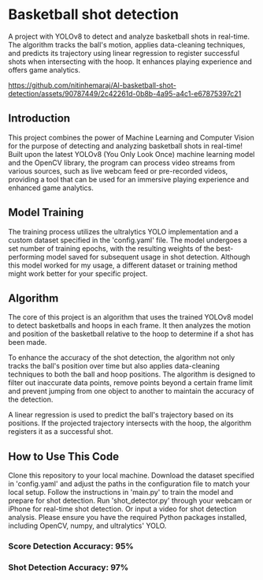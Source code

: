 # Basketball shot detection
A project with YOLOv8 to detect and analyze basketball shots in real-time. The algorithm tracks the ball's motion, applies data-cleaning techniques, and predicts its trajectory using linear regression to register successful shots when intersecting with the hoop. It enhances playing experience and offers game analytics.

https://github.com/nitinhemaraj/AI-basketball-shot-detection/assets/90787449/2c42261d-0b8b-4a95-a4c1-e67875397c21

## Introduction
This project combines the power of Machine Learning and Computer Vision for the purpose of detecting and analyzing basketball shots in real-time! Built upon the latest YOLOv8 (You Only Look Once) machine learning model and the OpenCV library, the program can process video streams from various sources, such as live webcam feed or pre-recorded videos, providing a tool that can be used for an immersive playing experience and enhanced game analytics.

## Model Training
The training process utilizes the ultralytics YOLO implementation and a custom dataset specified in the 'config.yaml' file. The model undergoes a set number of training epochs, with the resulting weights of the best-performing model saved for subsequent usage in shot detection. Although this model worked for my usage, a different dataset or training method might work better for your specific project.

## Algorithm
The core of this project is an algorithm that uses the trained YOLOv8 model to detect basketballs and hoops in each frame. It then analyzes the motion and position of the basketball relative to the hoop to determine if a shot has been made.

To enhance the accuracy of the shot detection, the algorithm not only tracks the ball's position over time but also applies data-cleaning techniques to both the ball and hoop positions. The algorithm is designed to filter out inaccurate data points, remove points beyond a certain frame limit and prevent jumping from one object to another to maintain the accuracy of the detection.

A linear regression is used to predict the ball's trajectory based on its positions. If the projected trajectory intersects with the hoop, the algorithm registers it as a successful shot.

## How to Use This Code
Clone this repository to your local machine.
Download the dataset specified in 'config.yaml' and adjust the paths in the configuration file to match your local setup.
Follow the instructions in 'main.py' to train the model and prepare for shot detection.
Run 'shot_detector.py' through your webcam or iPhone for real-time shot detection. Or input a video for shot detection analysis.
Please ensure you have the required Python packages installed, including OpenCV, numpy, and ultralytics' YOLO.

### Score Detection Accuracy: 95%
### Shot Detection Accuracy: 97%
